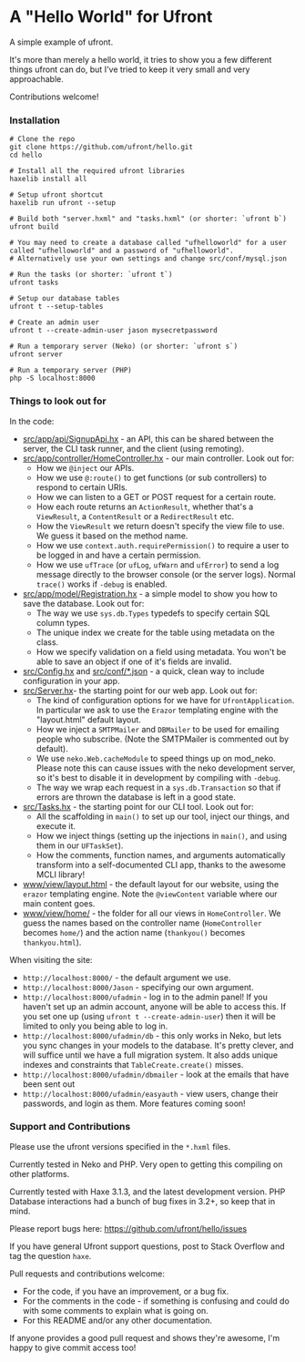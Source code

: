 # A "Hello World" for Ufront

A simple example of ufront.

It's more than merely a hello world, it tries to show you a few different things ufront can do, but I've tried to keep it very small and very approachable.

Contributions welcome!

### Installation

	# Clone the repo
	git clone https://github.com/ufront/hello.git
	cd hello
	
	# Install all the required ufront libraries
	haxelib install all
	
	# Setup ufront shortcut
	haxelib run ufront --setup
	
	# Build both "server.hxml" and "tasks.hxml" (or shorter: `ufront b`)
	ufront build
	
	# You may need to create a database called "ufhelloworld" for a user called "ufhelloworld" and a password of "ufhelloworld".
	# Alternatively use your own settings and change src/conf/mysql.json
	
	# Run the tasks (or shorter: `ufront t`)
	ufront tasks
	
	# Setup our database tables
	ufront t --setup-tables
	
	# Create an admin user
	ufront t --create-admin-user jason mysecretpassword
	
	# Run a temporary server (Neko) (or shorter: `ufront s`)
	ufront server
	
	# Run a temporary server (PHP)
	php -S localhost:8000

### Things to look out for

In the code:

- [src/app/api/SignupApi.hx](src/app/api/SignupApi.hx) - an API, this can be shared between the server, the CLI task runner, and the client (using remoting).
- [src/app/controller/HomeController.hx](src/app/controller/HomeController.hx) - our main controller.  Look out for:
	- How we `@inject` our APIs.
	- How we use `@:route()` to get functions (or sub controllers) to respond to certain URIs.
	- How we can listen to a GET or POST request for a certain route.
	- How each route returns an `ActionResult`, whether that's a `ViewResult`, a `ContentResult` or a `RedirectResult` etc.
	- How the `ViewResult` we return doesn't specify the view file to use.  We guess it based on the method name.
	- How we use `context.auth.requirePermission()` to require a user to be logged in and have a certain permission.
	- How we use `ufTrace` (or `ufLog`, `ufWarn` and `ufError`) to send a log message directly to the browser console (or the server logs). Normal `trace()` works if `-debug` is enabled.
- [src/app/model/Registration.hx](src/app/model/Registration.hx) - a simple model to show you how to save the database.  Look out for:
	- The way we use `sys.db.Types` typedefs to specify certain SQL column types.
	- The unique index we create for the table using metadata on the class.
	- How we specify validation on a field using metadata.  You won't be able to save an object if one of it's fields are invalid.
- [src/Config.hx](src/Config.hx) and [src/conf/*.json](src/conf/) - a quick, clean way to include configuration in your app.
- [src/Server.hx](src/Server.hx)- the starting point for our web app.  Look out for:
	- The kind of configuration options for we have for `UfrontApplication`. In particular we ask to use the `Erazor` templating engine with the "layout.html" default layout.
	- How we inject a `SMTPMailer` and `DBMailer` to be used for emailing people who subscribe. (Note the SMTPMailer is commented out by default).
	- We use `neko.Web.cacheModule` to speed things up on mod_neko.  Please note this can cause issues with the neko development server, so it's best to disable it in development by compiling with `-debug`.
	- The way we wrap each request in a `sys.db.Transaction` so that if errors are thrown the database is left in a good state.
- [src/Tasks.hx](src/Tasks.hx) - the starting point for our CLI tool.  Look out for:
	- All the scaffolding in `main()` to set up our tool, inject our things, and execute it.
	- How we inject things (setting up the injections in `main()`, and using them in our `UFTaskSet`).
	- How the comments, function names, and arguments automatically transform into a self-documented CLI app, thanks to the awesome MCLI library!
- [www/view/layout.html](www/view/layout.html) - the default layout for our website, using the `erazor` templating engine. Note the `@viewContent` variable where our main content goes.
- [www/view/home/](www/view/home/) - the folder for all our views in `HomeController`.  We guess the names based on the controller name (`HomeController` becomes `home/`) and the action name (`thankyou()` becomes `thankyou.html`).

When visiting the site:

- `http://localhost:8000/` - the default argument we use.
- `http://localhost:8000/Jason` - specifying our own argument.
- `http://localhost:8000/ufadmin` - log in to the admin panel!  If you haven't set up an admin account, anyone will be able to access this.  If you set one up (using `ufront t --create-admin-user`) then it will be limited to only you being able to log in.
- `http://localhost:8000/ufadmin/db` - this only works in Neko, but lets you sync changes in your models to the database. It's pretty clever, and will suffice until we have a full migration system.  It also adds unique indexes and constraints that `TableCreate.create()` misses.
- `http://localhost:8000/ufadmin/dbmailer` - look at the emails that have been sent out
- `http://localhost:8000/ufadmin/easyauth` - view users, change their passwords, and login as them.  More features coming soon!

### Support and Contributions

Please use the ufront versions specified in the `*.hxml` files.

Currently tested in Neko and PHP.  Very open to getting this compiling on other platforms.

Currently tested with Haxe 3.1.3, and the latest development version.  PHP Database interactions had a bunch of bug fixes in 3.2+, so keep that in mind.

Please report bugs here: <https://github.com/ufront/hello/issues>

If you have general Ufront support questions, post to Stack Overflow and tag the question `haxe`.

Pull requests and contributions welcome:

- For the code, if you have an improvement, or a bug fix.
- For the comments in the code - if something is confusing and could do with some comments to explain what is going on.
- For this README and/or any other documentation.

If anyone provides a good pull request and shows they're awesome, I'm happy to give commit access too!
